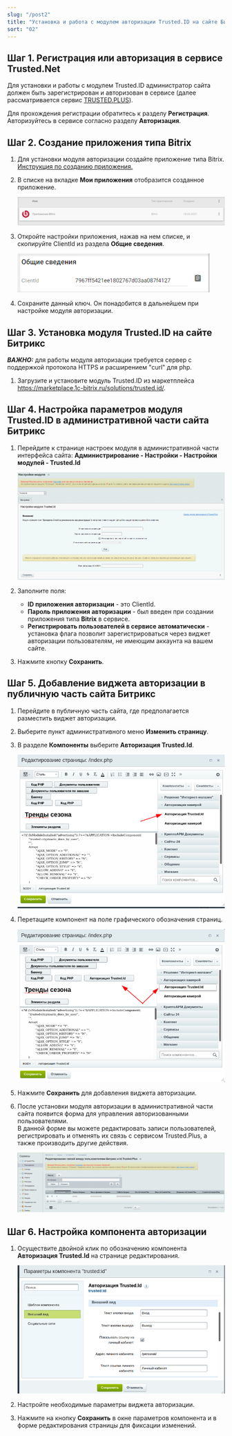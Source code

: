 ```yaml
---
slug: "/post2"
title: "Установка и работа с модулем авторизации Trusted.ID на сайте Битрикс"
sort: "02"
---
```


##  Шаг 1. Регистрация или авторизация в сервисе Trusted.Net 

Для установки и работы с модулем Trusted.ID администратор сайта должен быть зарегистрирован и авторизован в сервисе (далее рассматривается сервис [TRUSTED.PLUS](https://id.trusted.plus)).

Для прохождения регистрации обратитесь к разделу **Регистрация**.
Авторизуйтесь в сервисе согласно разделу **Авторизация**. 
   
##  Шаг 2. Создание приложения типа Bitrix 

1. Для установки модуля авторизации создайте приложение типа Bitrix.
   [Инструкция по созданию приложения.](https://docs.trusted.ru/v1.3/8-instructions/create-app.md)  

2. В списке на вкладке **Мои приложения** отобразится созданное приложение. 
   
   ![bitrix-app.png](./images/bitrix-app.png "Приложение типа Bitrix в разделе Мои приложения")

3. Откройте настройки приложения, нажав на нем списке, и скопируйте ClientId из раздела **Общие сведения**.
   
   ![clientid.png](./images/clientid.png "ClientId приложения в форме настроек")

4. Сохраните данный ключ. Он понадобится в дальнейшем при настройке модуля авторизации.

## Шаг 3. Установка модуля Trusted.ID на сайте Битрикс

***ВАЖНО​:*** для работы модуля авторизации требуется сервер с поддержкой протокола HTTPS и расширением "curl" для php. 

1. Загрузите и установите модуль Trusted.ID из маркетплейса https://marketplace.1c-bitrix.ru/solutions/trusted.id/.

## Шаг 4. Настройка параметров модуля Trusted.ID в административной части сайта Битрикс

1. Перейдите к странице настроек модуля в административной части интерфейса сайта: **​Администрирование - Настройки - Настройки модулей - Trusted.Id​**

    ![trustedid-settings.png](./images/trustedid-settings.png "Настройки модуля Trusted.Id")


2. Заполните поля:
   - **ID приложения авторизации** - это ClientId.
   - **Пароль приложения авторизации** - был введен при создании приложения типа **Bitrix** в сервисе.
   - **Регистрировать пользователей в сервисе автоматически** - установка флага позволит зарегистрироваться через виджет авторизации пользователям, не имеющим аккаунта на вашем сайте.
  
3. Нажмите кнопку **Сохранить**. 

## Шаг 5. Добавление виджета авторизации в публичную часть сайта Битрикс

1. Перейдите в публичную часть сайта, где предполагается разместить виджет авторизации.
   
2. Выберите пункт административного меню **Изменить страницу**.

3. В разделе **Компоненты** выберите **Авторизация Trusted.Id**. 

    ![trustedid-auth.png](./images/trustedid-auth.png "Расположение компонента  Авторизация Trusted.Id")

4. Перетащите компонент на поле графического обозначения страниц. 

    ![moved-trustedid.png](./images/moved-trustedid.png "Расположение компонента Авторизация Trusted.Id после перемещения")

5. Нажмите **Сохранить** для добавления виджета авторизации.

6. После установки модуля авторизации в административной части сайта появится форма для управления авторизованными пользователями.  
В данной форме вы можете редактировать записи пользователей, регистрировать и отменять их связь с сервисом Trusted.Plus, а также производить другие действия. 

    ![edit-users-bitrix.png](./images/edit-users-bitrix.png "Управление пользователями Битрикс и ID.Trusted.Plus")
   
## Шаг 6. Настройка компонента авторизации 

1. Осуществите двойной клик по обозначению компонента **Авторизация Trusted.Id** на странице редактирования.
 
   ![edit-trustedid-auth.png](./images/edit-trustedid-auth.png "Редактирование параметров компонента Trusted.id")

3. Настройте необходимые параметры виджета авторизации.

4. Нажмите на кнопку **Сохранить** в окне параметров компонента и в форме редактирования страницы для фиксации изменений. 








